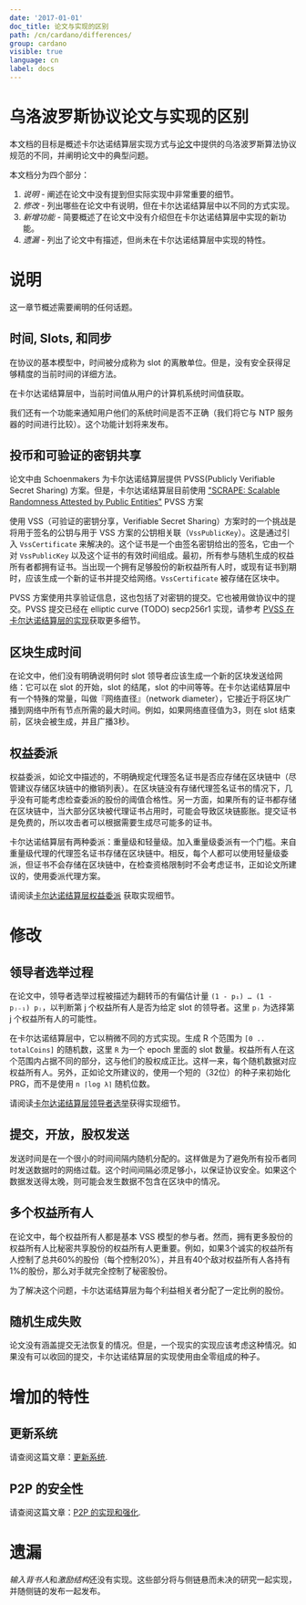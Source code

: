 ```yaml
---
date: '2017-01-01'
doc_title: 论文与实现的区别
path: /cn/cardano/differences/
group: cardano
visible: true
language: cn
label: docs
---
```

<!-- Reviewed at c4c45ce9a7a8f4aa6d88a32829755196a017f6a1 -->

# 乌洛波罗斯协议论文与实现的区别

本文档的目标是概述卡尔达诺结算层实现方式与[论文](/glossary/#论文)中提供的乌洛波罗斯算法协议规范的不同，并阐明论文中的典型问题。

本文档分为四个部分：

1. *说明* - 阐述在论文中没有提到但实际实现中非常重要的细节。  
2. *修改* - 列出哪些在论文中有说明，但在卡尔达诺结算层中以不同的方式实现。  
3. *新增功能* - 简要概述了在论文中没有介绍但在卡尔达诺结算层中实现的新功能。  
4. *遗漏* - 列出了论文中有描述，但尚未在卡尔达诺结算层中实现的特性。


# 说明

这一章节概述需要阐明的任何话题。


## 时间, Slots, 和同步

在协议的基本模型中，时间被分成称为 slot 的离散单位。但是，没有安全获得足够精度的当前时间的详细方法。

在卡尔达诺结算层中，当前时间值从用户的计算机系统时间值获取。

我们还有一个功能来通知用户他们的系统时间是否不正确（我们将它与 NTP 服务器的时间进行比较）。这个功能计划将来发布。

## 投币和可验证的密钥共享

论文中由 Schoenmakers 为卡尔达诺结算层提供 PVSS(Publicly Verifiable Secret Sharing) 方案。但是，卡尔达诺结算层目前使用 ["SCRAPE: Scalable Randomness Attested by
Public Entities"](https://eprint.iacr.org/2017/216.pdf) PVSS 方案 

使用 VSS（可验证的密钥分享，Verifiable Secret Sharing）方案时的一个挑战是将用于签名的公钥与用于 VSS 方案的公钥相关联（`VssPublicKey`）。这是通过引入 `VssCertificate` 来解决的。这个证书是一个由签名密钥给出的签名，它由一个对 `VssPublicKey` 以及这个证书的有效时间组成。最初，所有参与随机生成的权益所有者都拥有证书。当出现一个拥有足够股份的新权益所有人时，或现有证书到期时，应该生成一个新的证书并提交给网络。`VssCertificate` 被存储在区块中。

PVSS 方案使用共享验证信息，这也包括了对密钥的提交。它也被用做协议中的提交。PVSS 提交已经在 elliptic curve (TODO)
secp256r1 实现，请参考 [PVSS 在卡尔达诺结算层的实现](/technical/pvss/)获取更多细节。


## 区块生成时间

在论文中，他们没有明确说明何时 slot 领导者应该生成一个新的区块发送给网络：它可以在 slot 的开始，slot 的结尾，slot 的中间等等。在卡尔达诺结算层中有一个特殊的常量，叫做『网络直径』（network diameter），它接近于将区块广播到网络中所有节点所需的最大时间。例如，如果网络直径值为3，则在 slot 结束前，区块会被生成，并且广播3秒。

## 权益委派

权益委派，如论文中描述的，不明确规定代理签名证书是否应存储在区块链中（尽管建议存储区块链中的撤销列表）。在区块链没有存储代理签名证书的情况下，几乎没有可能考虑检查委派的股份的阈值合格性。另一方面，如果所有的证书都存储在区块链中，当大部分区块被代理证书占用时，可能会导致区块链膨胀。提交证书是免费的，所以攻击者可以根据需要生成尽可能多的证书。

卡尔达诺结算层有两种委派：重量级和轻量级。加入重量级委派有一个门槛。来自重量级代理的代理签名证书存储在区块链中。相反，每个人都可以使用轻量级委派，但证书不会存储在区块链中，在检查资格限制时不会考虑证书，正如论文所建议的，使用委派代理方案。

请阅读[卡尔达诺结算层权益委派]((/technical/delegation/)) 获取实现细节。


# 修改

## 领导者选举过程

在论文中，领导者选举过程被描述为翻转币的有偏估计量 `(1 - p₁) … (1 - pⱼ₋₁) pⱼ`，以判断第 j 个权益所有人是否为给定 slot 的领导者。这里 `pⱼ` 为选择第 j 个权益所有人的可能性。

在卡尔达诺结算层中，它以稍微不同的方式实现。生成 R 个范围为 `[0 .. totalCoins]` 的随机数，这里 `R` 为一个 epoch 里面的 slot 数量。权益所有人在这个范围内占据不同的部分，这与他们的股权成正比。这样一来，每个随机数据对应权益所有人。另外，正如论文所建议的，使用一个短的（32位）的种子来初始化 PRG，而不是使用 `n ⌈log λ⌉` 随机位数。

请阅读[卡尔达诺结算层领导者选举](/technical/leader-selection/)获得实现细节。


## 提交，开放，股权发送

发送时间是在一个很小的时间间隔内随机分配的。这样做是为了避免所有投币者同时发送数据时的网络过载。这个时间间隔必须足够小，以保证协议安全。如果这个数据发送得太晚，则可能会发生数据不包含在区块中的情况。

## 多个权益所有人

在论文中，每个权益所有人都是基本 VSS 模型的参与者。然而，拥有更多股份的权益所有人比秘密共享股份的权益所有人更重要。例如，如果3个诚实的权益所有人控制了总共60%的股份（每个控制20%），并且有40个敌对权益所有人各持有1%的股份，那么对手就完全控制了秘密股份。

为了解决这个问题，卡尔达诺结算层为每个利益相关者分配了一定比例的股份。

## 随机生成失败

论文没有涵盖提交无法恢复的情况。但是，一个现实的实现应该考虑这种情况。如果没有可以收回的提交，卡尔达诺结算层的实现使用由全零组成的种子。


# 增加的特性

## 更新系统

请查阅这篇文章：[更新系统](/cardano/update-mechanism/).

## P2P 的安全性

请查阅这篇文章：[P2P 的实现和强化](/technical/protocols/p2p/).

# 遗漏
*输入背书人*和*激励结构*还没有实现。这些部分将与侧链悬而未决的研究一起实现，并随侧链的发布一起发布。

